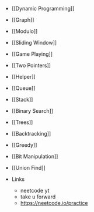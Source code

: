 
- [[Dynamic Programming]]
- [[Graph]]
- [[Modulo]]
- [[Sliding Window]]
- [[Game Playing]]
- [[Two Pointers]]
- [[Helper]]
- [[Queue]]
- [[Stack]]
- [[Binary Search]]
- [[Trees]]
- [[Backtracking]]
- [[Greedy]]
- [[Bit Manipulation]]
- [[Union Find]]

- Links
	- neetcode yt
	- take u forward
	- https://neetcode.io/practice